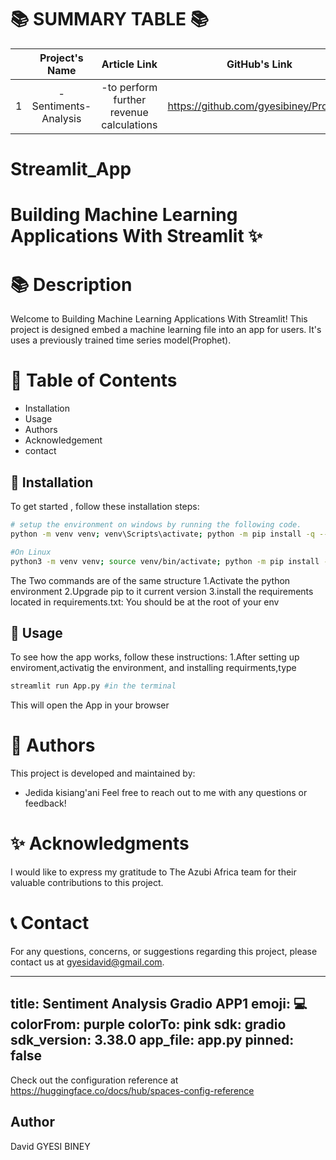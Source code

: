
📚 SUMMARY TABLE 📚
   =================


|  | Project's Name | Article Link    | GitHub's Link  |
|:--:|:--------------:|:--------------:|:--------------:|
| 1 |  -Sentiments-Analysis             |  -to perform further revenue calculations             | https://github.com/gyesibiney/Project-


# Streamlit_App

# Building Machine Learning Applications With Streamlit ✨

📚 **Description**
=================

Welcome to Building Machine Learning Applications With Streamlit! This project is designed embed a machine learning file into an app for users. It's uses a previously trained time series model(Prophet).

📖 **Table of Contents**
=================
- Installation
- Usage
- Authors
- Acknowledgement
- contact

🔧 **Installation**
-----------------
To get started , follow these installation steps:
```bash
# setup the environment on windows by running the following code.
python -m venv venv; venv\Scripts\activate; python -m pip install -q --upgrade pip; python -m pip install -r requirements.txt  

#On Linux
python3 -m venv venv; source venv/bin/activate; python -m pip install -q --upgrade pip; python -m pip install -r requirements.txt 

```
The Two commands are of the same structure
1.Activate the python environment
2.Upgrade pip to it current version
3.install the requirements located in requirements.txt: You should be at the root of your env




🚀 **Usage**
-----------------
To see how the app works, follow these instructions:
1.After setting up enviroment,activatig the environment, and installing requirments,type
```bash
streamlit run App.py #in the terminal
```
This will open the App in your browser

👥 **Authors**
=================

This project is developed and maintained by:
- Jedida kisiang'ani
Feel free to reach out to me with any questions or feedback!

✨ **Acknowledgments**
=================

I would like to express my gratitude to The Azubi Africa team for their valuable contributions to this project.

📞 **Contact**
=================

For any questions, concerns, or suggestions regarding  this project, please contact us at gyesidavid@gmail.com.



---
title: Sentiment Analysis Gradio APP1
emoji: 💻
colorFrom: purple
colorTo: pink
sdk: gradio
sdk_version: 3.38.0
app_file: app.py
pinned: false
---

Check out the configuration reference at https://huggingface.co/docs/hub/spaces-config-reference

## Author 
David GYESI BINEY
